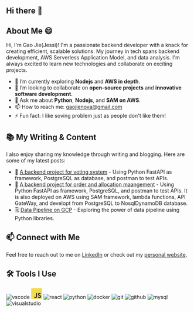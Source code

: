 ## Hi there 👋

<!--
**Gao-tech/Gao-tech** is a ✨ _special_ ✨ repository because its `README.md` (this file) appears on your GitHub profile.

Here are some ideas to get you started:

- 🔭 I’m currently working on ...
- 🌱 I’m currently learning ...
- 👯 I’m looking to collaborate on ...
- 🤔 I’m looking for help with ...
- 💬 Ask me about ...
- 📫 How to reach me: ...
- 😄 Pronouns: ...
- ⚡ Fun fact: ...
-->

## About Me 😄

Hi, I'm Gao Jie(Jessi)! I'm a passionate backend developer with a knack for creating efficient, scalable solutions. My journey in tech spans backend development, AWS Serverless Application Model, and data analysis. I'm always excited to learn new technologies and collaborate on exciting projects.

- 🌱 I’m currently exploring **Nodejs** and **AWS in depth**.
- 🤝 I’m looking to collaborate on **open-source projects** and **innovative software development**.
- 💬 Ask me about **Python**, **Nodejs**, and **SAM on AWS**.
- 📫 How to reach me: [gaojienova@gmail.com](gaojienovab@gmail.com)
- ⚡ Fun fact: I like soving problem just as people don't like them!

## 📚 My Writing & Content

I also enjoy sharing my knowledge through writing and blogging. Here are some of my latest posts:

- 📝 [A backend project for voting system](https://github.com/Gao-tech/voting_app_fastapi) - Using Python FastAPI as framework, PostgreSQL as database, and postman to test APIs.
- 📖 [A backend project for order and allocation maangement](https://github.com/Gao-tech/order_inventory_fastapi) - Using Python FastAPI as framework, PostgreSQL, and postman to test APIs. It is also deployed on AWS using SAM framework, lambda functions, API GateWay, and developt from PostgreSQL to NosqlDynamoDB database.
- 🗒️ [Data Pipeline on GCP](https://www.linkedin.com/pulse/copy-one-project-data-analytics-study-connecting-ga4-jie-gao-jessi--bgtjf/?trackingId=loqN%2FN4oRpSO758%2BpeCJRA%3D%3D) - Exploring the power of data pipeline using Python libraries.

## 📫 Connect with Me

Feel free to reach out to me on [LinkedIn](https://www.linkedin.com/in/10gaojie01/) or check out my [personal website](https://2024.jecan.eu/).

## 🛠️ Tools I Use

<p align="left">
<img src="https://cdn.jsdelivr.net/gh/devicons/devicon/icons/vscode/vscode-original.svg" alt="vscode" width="30" height="30"/>
<img src="https://raw.githubusercontent.com/devicons/devicon/master/icons/javascript/javascript-original.svg" alt="javascript" width="30" height="30" />
<img src="https://cdn.jsdelivr.net/gh/devicons/devicon@latest/icons/amazonwebservices/amazonwebservices-original-wordmark.svg" alt="react" width="30" height="30" />
<img src="https://cdn.jsdelivr.net/gh/devicons/devicon/icons/python/python-original.svg" alt="python" width="30" height="30"/>
<img src="https://cdn.jsdelivr.net/gh/devicons/devicon/icons/docker/docker-original.svg" alt="docker" width="30" height="30"/>
<img src="https://cdn.jsdelivr.net/gh/devicons/devicon/icons/git/git-original.svg" alt="git" width="30" height="30"/>
<img src="https://cdn.jsdelivr.net/gh/devicons/devicon/icons/github/github-original-wordmark.svg" alt="github" width="30" height="30"/>
<img src="https://cdn.jsdelivr.net/gh/devicons/devicon/icons/mysql/mysql-original-wordmark.svg" alt="mysql" width="30" height="30"/>
<img src="https://cdn.jsdelivr.net/gh/devicons/devicon/icons/visualstudio/visualstudio-plain.svg" alt="visualstudio" width="30" height="30"/>
</p>
